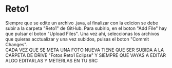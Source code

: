 # Reto1
Siempre que se edite un archivo .java, al finalizar con la edicion se debe subir a la carpeta "Reto1" de GitHub.
Para subirlo, en el boton "Add File" hay que pulsar el boton "Upload Files". Una vez ahi, seleccionas los archivos que quieras acctualizar y una vez subidos, pulsas el boton "Commit Changes".
<br>CADA VEZ QUE SE META UNA FOTO NUEVA TIENE QUE SER SUBIDA A LA CARPETA DE DRIVE "Fotos Reto1 Eclipse" Y SIEMPRE QUE VAYAS A EDITAR ALGO EDITARLAS Y METERLAS EN TU SRC
